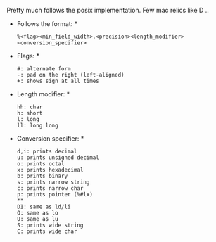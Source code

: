 Pretty much follows the posix implementation.
Few mac relics like D ..

* Follows the format: *
	```
	%<flag><min_field_width>.<precision><length_modifier><conversion_specifier>
	```
* Flags: *
	```
	#: alternate form
	-: pad on the right (left-aligned)
	+: shows sign at all times
	```
* Length modifier: *
  ```
  hh: char
  h: short
  l: long
  ll: long long
  ```

* Conversion specifier: *
  ```
  d,i: prints decimal
  u: prints unsigned decimal
  o: prints octal
  x: prints hexadecimal
  b: prints binary
  s: prints narrow string
  c: prints narrow char
  p: prints pointer (%#lx)
  **
  DI: same as ld/li
  O: same as lo
  U: same as lu
  S: prints wide string
  C: prints wide char
  ```
